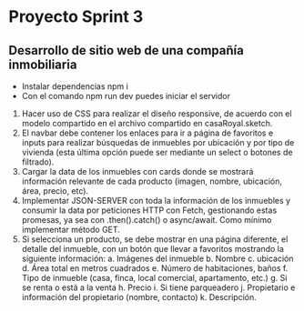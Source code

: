 # Proyecto Sprint 3

## Desarrollo de sitio web de una compañía inmobiliaria

- Instalar dependencias npm i
- Con el comando npm run dev puedes iniciar el servidor 

1. Hacer uso de CSS para realizar el diseño responsive, de acuerdo con el modelo compartido en el archivo compartido en casaRoyal.sketch.
2. El navbar debe contener los enlaces para ir a página de favoritos e inputs para realizar búsquedas de inmuebles por ubicación y por tipo de vivienda (esta última opción puede ser mediante un select o botones de filtrado).
3. Cargar la data de los inmuebles con cards donde se mostrará información relevante de cada producto (imagen, nombre, ubicación, área, precio, etc).
4. Implementar JSON-SERVER con toda la información de los inmuebles y consumir la data por peticiones HTTP con Fetch, gestionando estas promesas, ya sea con .then().catch() o async/await. Como mínimo implementar método GET.
5. Si selecciona un producto, se debe mostrar en una página diferente, el detalle del inmueble, con un botón que llevar a favoritos mostrando la siguiente información:
   a. Imágenes del inmueble
   b. Nombre
   c. ubicación
   d. Área total en metros cuadrados
   e. Número de habitaciones, baños
   f. Tipo de inmueble (casa, finca, local comercial, apartamento, etc.)
   g. Si se renta o está a la venta
   h. Precio
   i. Si tiene parqueadero
   j. Propietario e información del propietario (nombre, contacto)
   k. Descripción.
